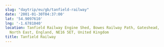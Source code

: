 ```yaml
---
slug: "daytrip/eu/gb/tanfield-railway"
date: '2001-01-30T04:37:00'
lat: '54.9097610'
lng: '-1.6781040'
location: Tanfield Railway Engine Shed, Bowes Railway Path, Gateshead, Tyne and Wear,
  North East, England, NE16 5ET, United Kingdom
title: Tanfield Railway
---
```



